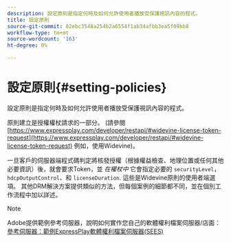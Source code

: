 ```yaml
---
description: 設定原則是指定何時及如何允許使用者播放受保護視訊內容的程式。
title: 設定原則
source-git-commit: 02ebc3548a254b2a6554f1ab34afbb3ea5f09bb8
workflow-type: tm+mt
source-wordcount: '163'
ht-degree: 0%

---
```


# 設定原則{#setting-policies}

設定原則是指定何時及如何允許使用者播放受保護視訊內容的程式。

原則建立是授權權杖請求的一部分。 (請參閱 [https://www.expressplay.com/developer/restapi/#widevine-license-token-request](https://www.expressplay.com/developer/restapi/#widevine-license-token-request) 例如，使用Widevine)。

一旦客戶的伺服器端程式碼判定將核發授權（根據權益檢查、地理位置或任何其他必要資訊）後，就會要求Token，並 *在權杖中* 它會指定必要的 `securityLevel`， `hdcpOutputControl`、和 `licenseDuration`. 這些是Widevine原則的使用者端選項。 其他DRM解決方案提供類似的方法，但每個案例的細節都不同，並在個別工作流程中加以詳述。

>[!NOTE]
>
>Adobe提供範例參考伺服器，說明如何實作您自己的軟體權利檔案伺服器/店面： [參考伺服器：範例ExpressPlay軟體權利檔案伺服器(SEES)](../../multi-drm-workflows/feature-topics/sees-reference-server.md)
